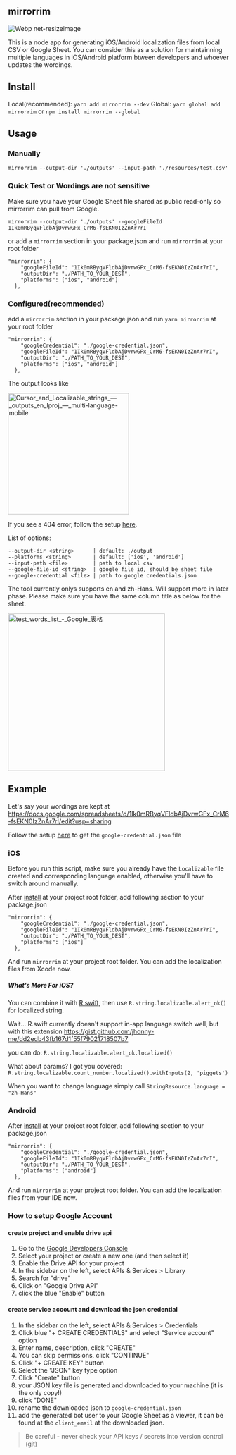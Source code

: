## mirrorrim

![Webp net-resizeimage](https://user-images.githubusercontent.com/9820374/158047850-fbc0b4b1-1d18-4c6b-962b-83084f66046f.png)

This is a node app for generating iOS/Android localization files from local CSV or Google Sheet. You can consider this as a solution for maintainning multiple languages in iOS/Android platform btween developers and whoever updates the wordings.

## Install
Local(recommended): `yarn add mirrorrim --dev`
Global: `yarn global add mirrorrim` or `npm install mirrorrim --global`

## Usage

### Manually

```
mirrorrim --output-dir './outputs' --input-path './resources/test.csv'
```

### Quick Test or Wordings are not sensitive

Make sure you have your Google Sheet file shared as public read-only so mirrorrim can pull from Google.

```
mirrorrim --output-dir './outputs' --googleFileId 1Ik0mRByqVFldbAjDvrwGFx_CrM6-fsEKN0IzZnAr7rI
```

or add a `mirrorrim` section in your package.json and run `mirrorrim` at your root folder

```
"mirrorrim": {
    "googleFileId": "1Ik0mRByqVFldbAjDvrwGFx_CrM6-fsEKN0IzZnAr7rI",
    "outputDir": "./PATH_TO_YOUR_DEST",
    "platforms": ["ios", "android"]
  },
```


### Configured(recommended)

add a `mirrorrim` section in your package.json and run `yarn mirrorrim` at your root folder

```
"mirrorrim": {
    "googleCredential": "./google-credential.json",
    "googleFileId": "1Ik0mRByqVFldbAjDvrwGFx_CrM6-fsEKN0IzZnAr7rI",
    "outputDir": "./PATH_TO_YOUR_DEST",
    "platforms": ["ios", "android"]
  },
```

The output looks like

<img width="275" alt="Cursor_and_Localizable_strings_—_outputs_en_lproj_—_multi-language-mobile" src="https://user-images.githubusercontent.com/9820374/85225517-899f2a80-b404-11ea-8ac2-ddd301ec5c77.png">

If you see a 404 error, follow the setup [here](https://github.com/jhonny-me/mirrorrim#How-to-setup-Google-Account).

List of options:
```
--output-dir <string>      | default: ./output
--platforms <string>       | default: ['ios', 'android']
--input-path <file>        | path to local csv
--google-file-id <string>  | google file id, should be sheet file
--google-credential <file> | path to google credentials.json
``` 

The tool currently onlys supports en and zh-Hans. Will support more in later phase. Please make sure you have the same column title as below for the sheet.

<img width="357" alt="test_words_list_-_Google_表格" src="https://user-images.githubusercontent.com/9820374/85487813-dbf86b00-b5ff-11ea-8096-2a8c42e43f03.png">

## Example

Let's say your wordings are kept at https://docs.google.com/spreadsheets/d/1Ik0mRByqVFldbAjDvrwGFx_CrM6-fsEKN0IzZnAr7rI/edit?usp=sharing

Follow the setup [here](https://github.com/jhonny-me/mirrorrim#How-to-setup-Google-Account) to get the `google-credential.json` file

### iOS

Before you run this script, make sure you already have the `Localizable` file created and corresponding language enabled, otherwise you'll have to switch around manually.

After [install](https://github.com/jhonny-me/mirrorrim#install) at your project root folder, add following section to your package.json

```
"mirrorrim": {
    "googleCredential": "./google-credential.json",
    "googleFileId": "1Ik0mRByqVFldbAjDvrwGFx_CrM6-fsEKN0IzZnAr7rI",
    "outputDir": "./PATH_TO_YOUR_DEST",
    "platforms": ["ios"]
  },
```

And run `mirrorrim` at your project root folder. You can add the localization files from Xcode now.

##### What's More For iOS?
You can combine it with [R.swift](https://github.com/mac-cain13/R.swift), then use `R.string.localizable.alert_ok()` for localized string.

Wait... R.swift currently doesn't support in-app language switch well, but with this extension https://gist.github.com/jhonny-me/dd2edb43fb167d1f55f79021718507b7  

you can do: `R.string.localizable.alert_ok.localized()`

What about params? I got you covered: `R.string.localizable.count_number.localized().withInputs(2, 'piggets')`

When you want to change language simply call `StringResource.language = "zh-Hans"`

### Android
After [install](https://github.com/jhonny-me/mirrorrim#install) at your project root folder, add following section to your package.json

```
"mirrorrim": {
    "googleCredential": "./google-credential.json",
    "googleFileId": "1Ik0mRByqVFldbAjDvrwGFx_CrM6-fsEKN0IzZnAr7rI",
    "outputDir": "./PATH_TO_YOUR_DEST",
    "platforms": ["android"]
  },
```

And run `mirrorrim` at your project root folder. You can add the localization files from your IDE now.

### How to setup Google Account

#### create project and enable drive api
1. Go to the [Google Developers Console](https://console.developers.google.com/)
2. Select your project or create a new one (and then select it)
3. Enable the Drive API for your project
4. In the sidebar on the left, select APIs & Services > Library
5. Search for "drive"
6. Click on "Google Drive API"
7. click the blue "Enable" button

#### create service account and download the json credential
1. In the sidebar on the left, select APIs & Services > Credentials
2. Click blue "+ CREATE CREDENTIALS" and select "Service account" option
3. Enter name, description, click "CREATE"
4. You can skip permissions, click "CONTINUE"
5. Click "+ CREATE KEY" button
6. Select the "JSON" key type option
7. Click "Create" button
8. your JSON key file is generated and downloaded to your machine (it is the only copy!)
9. click "DONE"
10. rename the downloaded json to `google-credential.json`
11. add the generated bot user to your Google Sheet as a viewer, it can be found at the `client_email` at the downloaded json.


> Be careful - never check your API keys / secrets into version control (git)

